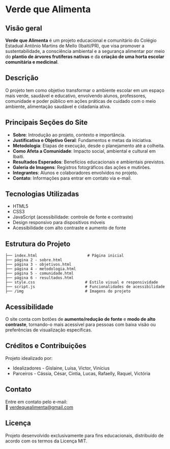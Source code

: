 
# Verde que Alimenta

## Visão geral

**Verde que Alimenta** é um projeto educacional e comunitário do Colégio Estadual Antônio Martins de Mello (Ibaiti/PR), que visa promover a sustentabilidade, a consciência ambiental e a segurança alimentar por meio do **plantio de árvores frutíferas nativas** e da **criação de uma horta escolar comunitária e medicinal**.

## Descrição

O projeto tem como objetivo transformar o ambiente escolar em um espaço mais verde, saudável e educativo, envolvendo alunos, professores, comunidade e poder público em ações práticas de cuidado com o meio ambiente, alimentação saudável e cidadania ativa.

## Principais Seções do Site

- **Sobre**: Introdução ao projeto, contexto e importância.
- **Justificativa e Objetivo Geral**: Fundamentos e metas da iniciativa.
- **Metodologia**: Etapas de execução, desde o planejamento até a colheita.
- **Como Afeta a Comunidade**: Impacto social, ambiental e cultural em Ibaiti.
- **Resultados Esperados**: Benefícios educacionais e ambientais previstos.
- **Galeria de Imagens**: Registros fotográficos das ações e mutirões.
- **Integrantes**: Alunos e colaboradores envolvidos no projeto.
- **Contato**: Informações para entrar em contato via e-mail.

## Tecnologias Utilizadas

- HTML5
- CSS3
- JavaScript (acessibilidade: controle de fonte e contraste)
- Design responsivo para dispositivos móveis
- Acessibilidade com alto contraste e aumento de fonte

## Estrutura do Projeto

```
├── index.html                      # Página inicial
├── página 2 - sobre.html
├── página 3 - objetivos.html
├── página 4 - metodologia.html
├── página 5 - comunidade.html
├── página 6 - resultados.html
├── style.css                      # Estilo visual e responsividade
├── script.js                      # Funcionalidades de acessibilidade
├── /img                           # Imagens do projeto
```

## Acessibilidade

O site conta com botões de **aumento/redução de fonte** e **modo de alto contraste**, tornando-o mais acessível para pessoas com baixa visão ou preferências de visualização específicas.

## Créditos e Contribuições

Projeto idealizado por:
- Idealizadores - Gislaine, Luísa, Victor, Vinícius 
- Parceiros - Cássia, César, Cintia, Lucas, Rafaelly, Raquel, Victória 

## Contato

Entre em contato pelo e-mail:  
📧 [verdequealimenta@gmail.com](mailto:verdequealimenta@gmail.com)

## Licença 

Projeto desenvolvido exclusivamente para fins educacionais, distribuído de acordo com os termos da Licença MIT.